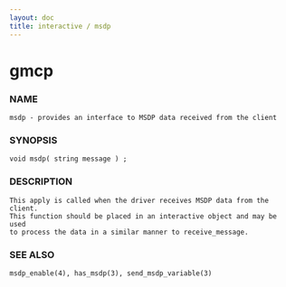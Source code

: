 ```yaml
---
layout: doc
title: interactive / msdp
---
```

# gmcp

### NAME

    msdp - provides an interface to MSDP data received from the client

### SYNOPSIS

    void msdp( string message ) ;

### DESCRIPTION

    This apply is called when the driver receives MSDP data from the client. 
    This function should be placed in an interactive object and may be used 
    to process the data in a similar manner to receive_message.

### SEE ALSO

    msdp_enable(4), has_msdp(3), send_msdp_variable(3)
